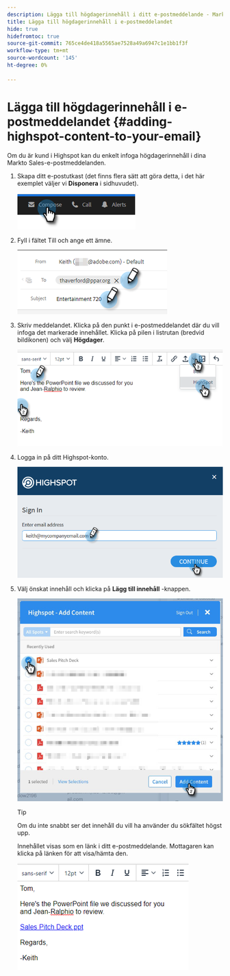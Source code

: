 ```yaml
---
description: Lägga till högdagerinnehåll i ditt e-postmeddelande - Marketo Docs - produktdokumentation
title: Lägga till högdagerinnehåll i e-postmeddelandet
hide: true
hidefromtoc: true
source-git-commit: 765ce4de418a5565ae7528a49a6947c1e1bb1f3f
workflow-type: tm+mt
source-wordcount: '145'
ht-degree: 0%

---
```


# Lägga till högdagerinnehåll i e-postmeddelandet {#adding-highspot-content-to-your-email}

Om du är kund i Highspot kan du enkelt infoga högdagerinnehåll i dina Markto Sales-e-postmeddelanden.

1. Skapa ditt e-postutkast (det finns flera sätt att göra detta, i det här exemplet väljer vi **Disponera** i sidhuvudet).

   ![](assets/adding-highspot-content-to-your-email-1.png)

1. Fyll i fältet Till och ange ett ämne.

   ![](assets/adding-highspot-content-to-your-email-2.png)

1. Skriv meddelandet. Klicka på den punkt i e-postmeddelandet där du vill infoga det markerade innehållet. Klicka på pilen i listrutan (bredvid bildikonen) och välj **Högdager**.

   ![](assets/adding-highspot-content-to-your-email-3.png)

1. Logga in på ditt Highspot-konto.

   ![](assets/adding-highspot-content-to-your-email-4.png)

1. Välj önskat innehåll och klicka på **Lägg till innehåll** -knappen.

   ![](assets/adding-highspot-content-to-your-email-5.png)

   >[!TIP]
   >
   >Om du inte snabbt ser det innehåll du vill ha använder du sökfältet högst upp.

   Innehållet visas som en länk i ditt e-postmeddelande. Mottagaren kan klicka på länken för att visa/hämta den.

   ![](assets/adding-highspot-content-to-your-email-6.png)
